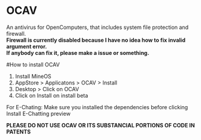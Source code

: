 # OCAV
An antivirus for OpenComputers, that includes system file protection and firewall.<br>
**Firewall is currently disabled because I have no idea how to fix invalid argument error.**<br>
**If anybody can fix it, please make a issue or something.**

#How to install OCAV
1) Install MineOS 
2) AppStore > Applicatons > OCAV > Install
3) Desktop > Click on OCAV
4) Click on Install on install beta

For E-Chating:
Make sure you installed the dependencies before clicking Install E-Chatting preview

**PLEASE DO NOT USE OCAV OR ITS SUBSTANCIAL PORTIONS OF CODE IN PATENTS**